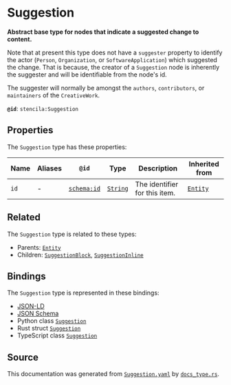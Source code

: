 # Suggestion

**Abstract base type for nodes that indicate a suggested change to content.**

Note that at present this type does not have a `suggester` property to identify the
actor (`Person`, `Organization`, or `SoftwareApplication`) which suggested the change.
That is because, the creator of a `Suggestion` node is inherently the suggester and 
will be identifiable from the node's id.

The suggester will normally be amongst the `authors`, `contributors`, or `maintainers`
of the `CreativeWork`.


**`@id`**: `stencila:Suggestion`

## Properties

The `Suggestion` type has these properties:

| Name | Aliases | `@id`                                | Type                                                                                            | Description                   | Inherited from                                                                                   |
| ---- | ------- | ------------------------------------ | ----------------------------------------------------------------------------------------------- | ----------------------------- | ------------------------------------------------------------------------------------------------ |
| `id` | -       | [`schema:id`](https://schema.org/id) | [`String`](https://github.com/stencila/stencila/blob/main/docs/reference/schema/data/string.md) | The identifier for this item. | [`Entity`](https://github.com/stencila/stencila/blob/main/docs/reference/schema/other/entity.md) |

## Related

The `Suggestion` type is related to these types:

- Parents: [`Entity`](https://github.com/stencila/stencila/blob/main/docs/reference/schema/other/entity.md)
- Children: [`SuggestionBlock`](https://github.com/stencila/stencila/blob/main/docs/reference/schema/edits/suggestion-block.md), [`SuggestionInline`](https://github.com/stencila/stencila/blob/main/docs/reference/schema/edits/suggestion-inline.md)

## Bindings

The `Suggestion` type is represented in these bindings:

- [JSON-LD](https://stencila.org/Suggestion.jsonld)
- [JSON Schema](https://stencila.org/Suggestion.schema.json)
- Python class [`Suggestion`](https://github.com/stencila/stencila/blob/main/python/python/stencila/types/suggestion.py)
- Rust struct [`Suggestion`](https://github.com/stencila/stencila/blob/main/rust/schema/src/types/suggestion.rs)
- TypeScript class [`Suggestion`](https://github.com/stencila/stencila/blob/main/ts/src/types/Suggestion.ts)

## Source

This documentation was generated from [`Suggestion.yaml`](https://github.com/stencila/stencila/blob/main/schema/Suggestion.yaml) by [`docs_type.rs`](https://github.com/stencila/stencila/blob/main/rust/schema-gen/src/docs_type.rs).